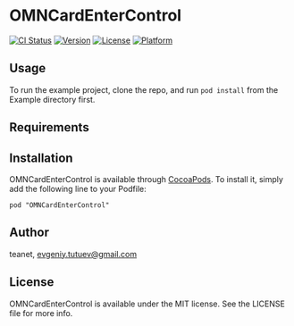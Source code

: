 # OMNCardEnterControl

[![CI Status](http://img.shields.io/travis/teanet/OMNCardEnterControl.svg?style=flat)](https://travis-ci.org/teanet/OMNCardEnterControl)
[![Version](https://img.shields.io/cocoapods/v/OMNCardEnterControl.svg?style=flat)](http://cocoadocs.org/docsets/OMNCardEnterControl)
[![License](https://img.shields.io/cocoapods/l/OMNCardEnterControl.svg?style=flat)](http://cocoadocs.org/docsets/OMNCardEnterControl)
[![Platform](https://img.shields.io/cocoapods/p/OMNCardEnterControl.svg?style=flat)](http://cocoadocs.org/docsets/OMNCardEnterControl)

## Usage

To run the example project, clone the repo, and run `pod install` from the Example directory first.

## Requirements

## Installation

OMNCardEnterControl is available through [CocoaPods](http://cocoapods.org). To install
it, simply add the following line to your Podfile:

    pod "OMNCardEnterControl"

## Author

teanet, evgeniy.tutuev@gmail.com

## License

OMNCardEnterControl is available under the MIT license. See the LICENSE file for more info.


